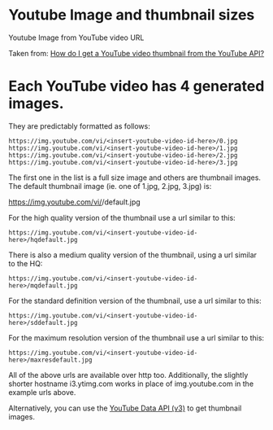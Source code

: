 # Youtube Image and thumbnail sizes
Youtube Image from YouTube video URL

Taken from: [How do I get a YouTube video thumbnail from the YouTube API? ](https://stackoverflow.com/Questions/2068344/how-do-i-get-a-youtube-video-thumbnail-from-the-youtube-api)

# Each YouTube video has 4 generated images. 
They are predictably formatted as follows:

```
https://img.youtube.com/vi/<insert-youtube-video-id-here>/0.jpg 
https://img.youtube.com/vi/<insert-youtube-video-id-here>/1.jpg
https://img.youtube.com/vi/<insert-youtube-video-id-here>/2.jpg
https://img.youtube.com/vi/<insert-youtube-video-id-here>/3.jpg
```

The first one in the list is a full size image and others are thumbnail images. 
The default thumbnail image (ie. one of 1.jpg, 2.jpg, 3.jpg) is:


https://img.youtube.com/vi/<insert-youtube-video-id-here>/default.jpg
  
For the high quality version of the thumbnail use a url similar to this:
```
https://img.youtube.com/vi/<insert-youtube-video-id-here>/hqdefault.jpg
```


There is also a medium quality version of the thumbnail, using a url similar to the HQ:
```
https://img.youtube.com/vi/<insert-youtube-video-id-here>/mqdefault.jpg
```

For the standard definition version of the thumbnail, use a url similar to this:
```
https://img.youtube.com/vi/<insert-youtube-video-id-here>/sddefault.jpg
```
  
For the maximum resolution version of the thumbnail use a url similar to this:
```
https://img.youtube.com/vi/<insert-youtube-video-id-here>/maxresdefault.jpg
```
  
All of the above urls are available over http too. 
Additionally, the slightly shorter hostname i3.ytimg.com works in place of img.youtube.com in the example urls above.


 Alternatively, you can use the [YouTube Data API (v3)](https://developers.google.com/youtube/v3/) to get thumbnail images.
